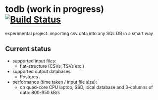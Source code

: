 # todb (work in progress) [![Build Status](https://travis-ci.com/emkor/todb.svg?branch=master)](https://travis-ci.com/emkor/todb)
experimental project: importing csv data into any SQL DB in a smart way

## Current status
- supported input files:
    - flat-structure (CSVs, TSVs etc.)
- supported output databases:
    - Postgres
- performance (time taken / input file size):
    - on quad-core CPU laptop, SSD, local database and 3-columns of data: 800-950 kB/s
